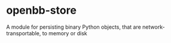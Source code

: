 # openbb-store
A module for persisting binary Python objects, that are network-transportable, to memory or disk
